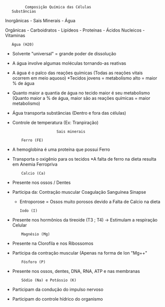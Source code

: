              Composição Química das Células
       Substâncias
Inorgânicas - Sais Minerais
            - Água

Orgânicas - Carboidratos
          - Lipídeos
          - Proteínas
          - Ácidos Nucleicos
          - Vitaminas

       Água (H20)
  - Solvente "universal" = grande poder de dissolução
  - A água involve algumas moléculas tornando-as reativas
  - A água é o palco das reações químicas (Todas as reações vitais ocorrem em meio aquoso)
                *Tecidos jovens = metabolismo alto = maior % de água
  - Quanto maior a quantia de água no tecido maior é seu metabolismo
          (Quanto maior a % de água, maior são as reações químicas = maior metabolismo)
  - Água transporta substâncias (Dentro e fora das células)
  - Controle de temperatura (Ex: Tranpiração)

                            Sais minerais

            Ferro (FE)
  - A hemoglobina é uma proteína que possui Ferro
  - Transporta o oxigênio para os tecidos
      *A falta de ferro na dieta resulta em Anemia Ferropriva

            Calcio (Ca)
  - Presente nos ossos / Dentes
  - Participa da: Contração muscular
                  Coagulação Sanguínea
                  Sinapse 
      * Entroporose = Ossos muito porosos devido a Falta de Calcio na dieta

            Iodo (I)
  - Presente nos hormônios da tireoide (T3 ; T4) -> Estimulam a respiração Celular

            Magnésio (Mg)
  - Presente na Clorofila e nos Ribossomos
  - Participa da contração muscular (Apenas na forma de Ion "Mg++"
             
            Fósforo (P)
  - Presente nos ossos, dentes, DNA, RNA, ATP e nas membranas

            Sódio (Na) e Potássio (K)
  - Participam da condução do impulso nervoso
  - Participam do controle hídrico do organismo
